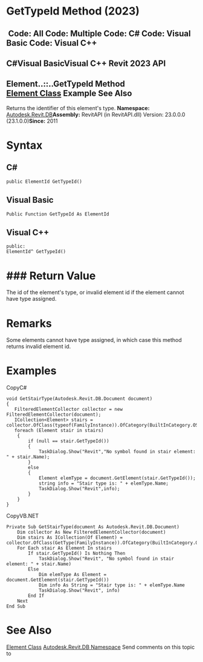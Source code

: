 # GetTypeId Method (2023)

﻿
 Code: All Code: Multiple Code: C# Code: Visual Basic Code: Visual C++   
---  
C#Visual BasicVisual C++
Revit 2023 API  
---  
Element..::..GetTypeId Method   
[Element Class](eb16114f-69ea-f4de-0d0d-f7388b105a16.md "Element Class") Example See Also  
---  
Returns the identifier of this element's type. 
**Namespace:** [Autodesk.Revit.DB](87546ba7-461b-c646-cbb1-2cb8f5bff8b2.md "Autodesk.Revit.DB Namespace")**Assembly:** RevitAPI (in RevitAPI.dll) Version: 23.0.0.0 (23.1.0.0)**Since:** 2011 
# Syntax
C#  
---  
```text
public ElementId GetTypeId()
```
  
Visual Basic  
---  
```text
Public Function GetTypeId As ElementId
```
  
Visual C++  
---  
```text
public:
ElementId^ GetTypeId()
```
  
# ### Return Value
The id of the element's type, or invalid element id if the element cannot have type assigned. 
# Remarks
Some elements cannot have type assigned, in which case this method returns invalid element id. 
# Examples
CopyC#
```text
void GetStairType(Autodesk.Revit.DB.Document document)
{
   FilteredElementCollector collector = new FilteredElementCollector(document);
   ICollection<Element> stairs = collector.OfClass(typeof(FamilyInstance)).OfCategory(BuiltInCategory.OST_Stairs).ToElements();
   foreach (Element stair in stairs)
    {
        if (null == stair.GetTypeId())
        {
            TaskDialog.Show("Revit","No symbol found in stair element: " + stair.Name);
        }
        else
        {
            Element elemType = document.GetElement(stair.GetTypeId());
            string info = "Stair type is: " + elemType.Name;
            TaskDialog.Show("Revit",info);
        }
    }
}
```

CopyVB.NET
```text
Private Sub GetStairType(document As Autodesk.Revit.DB.Document)
    Dim collector As New FilteredElementCollector(document)
    Dim stairs As ICollection(Of Element) = collector.OfClass(GetType(FamilyInstance)).OfCategory(BuiltInCategory.OST_Stairs).ToElements()
    For Each stair As Element In stairs
        If stair.GetTypeId() Is Nothing Then
            TaskDialog.Show("Revit", "No symbol found in stair element: " + stair.Name)
        Else
            Dim elemType As Element = document.GetElement(stair.GetTypeId())
            Dim info As String = "Stair type is: " + elemType.Name
            TaskDialog.Show("Revit", info)
        End If
    Next
End Sub
```

# See Also
[Element Class](eb16114f-69ea-f4de-0d0d-f7388b105a16.md "Element Class")
[Autodesk.Revit.DB Namespace](87546ba7-461b-c646-cbb1-2cb8f5bff8b2.md "Autodesk.Revit.DB Namespace")
Send comments on this topic to 
